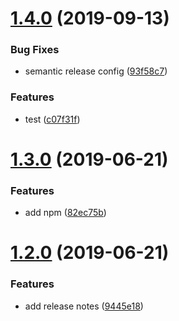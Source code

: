 # [1.4.0](https://github.com/matdurand/semantic-release-node/compare/v1.3.0...v1.4.0) (2019-09-13)


### Bug Fixes

* semantic release config ([93f58c7](https://github.com/matdurand/semantic-release-node/commit/93f58c7))


### Features

* test ([c07f31f](https://github.com/matdurand/semantic-release-node/commit/c07f31f))

# [1.3.0](https://github.com/matdurand/semantic-release-node/compare/v1.2.0...v1.3.0) (2019-06-21)


### Features

* add npm ([82ec75b](https://github.com/matdurand/semantic-release-node/commit/82ec75b))

# [1.2.0](https://github.com/matdurand/semantic-release-node/compare/v1.1.0...v1.2.0) (2019-06-21)


### Features

* add release notes ([9445e18](https://github.com/matdurand/semantic-release-node/commit/9445e18))

